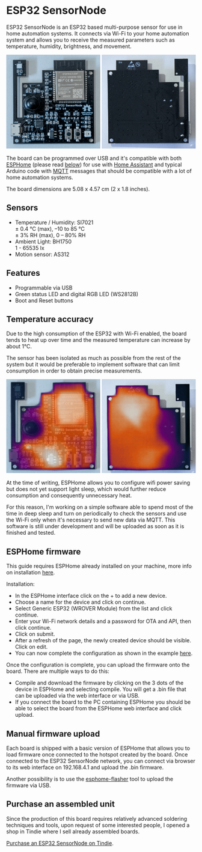 # ESP32 SensorNode

ESP32 SensorNode is an ESP32 based multi-purpose sensor for use in home automation systems.
It connects via Wi-Fi to your home automation system and allows you to receive the measured parameters such as temperature, humidity, brightness, and movement.

<img src="https://github.com/TheNico14/ESP32-SensorNode/blob/master/Documentation/Images/front.png?raw=true" width="250" height="250">
<img src="https://github.com/TheNico14/ESP32-SensorNode/blob/master/Documentation/Images/back.png?raw=true" width="250" height="250">

The board can be programmed over USB and it's compatible with both [ESPHome](https://esphome.io/) (please read [below](https://github.com/TheNico14/ESP32-SensorNode#temperature-accuracy)) for use with [Home Assistant](https://www.home-assistant.io/) and typical Arduino code with [MQTT](https://en.wikipedia.org/wiki/MQTT) messages that should be compatible with a lot of home automation systems.

The board dimensions are 5.08 x 4.57 cm (2 x 1.8 inches).

## Sensors

* Temperature / Humidity: SI7021\
    ± 0.4 °C (max), –10 to 85 °C\
    ± 3% RH (max), 0 – 80% RH
* Ambient Light: BH1750\
    1 - 65535 lx
* Motion sensor: AS312

## Features

* Programmable via USB
* Green status LED and digital RGB LED (WS2812B)
* Boot and Reset buttons

## Temperature accuracy

Due to the high consumption of the ESP32 with Wi-Fi enabled, the board tends to heat up over time and the measured temperature can increase by about 1°C.

The sensor has been isolated as much as possible from the rest of the system but it would be preferable to implement software that can limit consumption in order to obtain precise measurements.

<img src="https://github.com/TheNico14/ESP32-SensorNode/blob/master/Documentation/Images/front_thermal.png?raw=true" width="250" height="250">
<img src="https://github.com/TheNico14/ESP32-SensorNode/blob/master/Documentation/Images/back_thermal.png?raw=true" width="250" height="250">

At the time of writing, ESPHome allows you to configure wifi power saving but does not yet support light sleep, which would further reduce consumption and consequently unnecessary heat.

For this reason, I'm working on a simple software able to spend most of the time in deep sleep and turn on periodically to check the sensors and use the Wi-Fi only when it's necessary to send new data via MQTT.
This software is still under development and will be uploaded as soon as it is finished and tested.

## ESPHome firmware

This guide requires ESPHome already installed on your machine, more info on installation [here](https://esphome.io/index.html).

Installation:

* In the ESPHome interface click on the + to add a new device.
* Choose a name for the device and click on continue.
* Select Generic ESP32 (WROVER Module) from the list and click continue.
* Enter your Wi-Fi network details and a password for OTA and API, then click continue.
* Click on submit.
* After a refresh of the page, the newly created device should be visible. Click on edit.
* You can now complete the configuration as shown in the example [here](https://github.com/TheNico14/ESP32-SensorNode/blob/master/Code/ESPHome/ESPHome_config).

Once the configuration is complete, you can upload the firmware onto the board. There are multiple ways to do this:

* Compile and download the firmware by clicking on the 3 dots of the device in ESPHome and selecting compile. You will get a .bin file that can be uploaded via the web interface or via USB.
* If you connect the board to the PC containing ESPHome you should be able to select the board from the ESPHome web interface and click upload.

## Manual firmware upload

Each board is shipped with a basic version of ESPHome that allows you to load firmware once connected to the hotspot created by the board. Once connected to the ESP32 SensorNode network, you can connect via browser to its web interface on 192.168.4.1 and upload the .bin firmware.

Another possibility is to use the [esphome-flasher](https://github.com/esphome/esphome-flasher/releases) tool to upload the firmware via USB.

## Purchase an assembled unit

Since the production of this board requires relatively advanced soldering techniques and tools, upon request of some interested people, I opened a shop in Tindie where I sell already assembled boards.

[Purchase an ESP32 SensorNode on Tindie](https://www.tindie.com/products/thenico/esp32-sensornode/).
